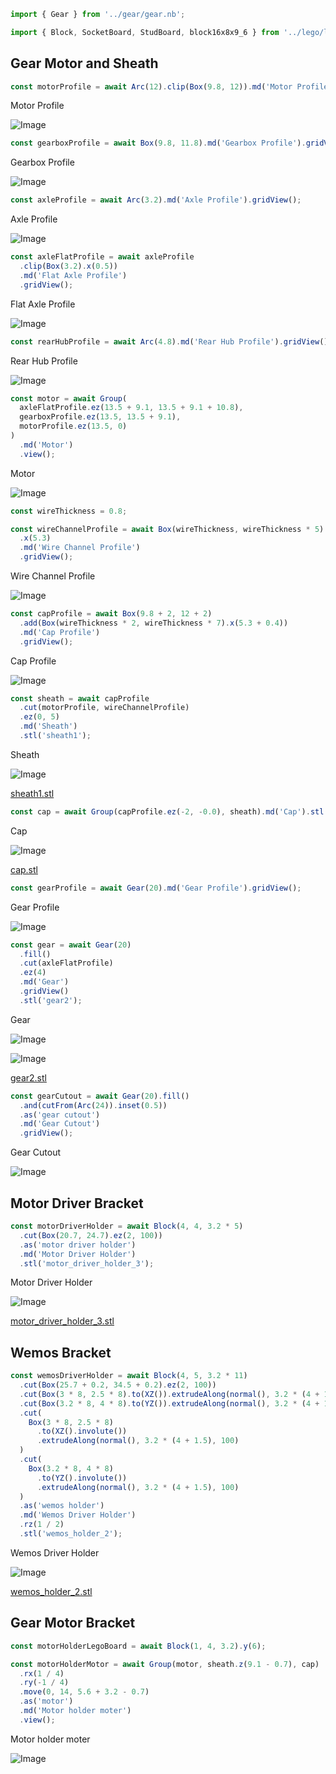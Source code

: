 ```JavaScript
import { Gear } from '../gear/gear.nb';
```

```JavaScript
import { Block, SocketBoard, StudBoard, block16x8x9_6 } from '../lego/lego.nb';
```

## Gear Motor and Sheath

```JavaScript
const motorProfile = await Arc(12).clip(Box(9.8, 12)).md('Motor Profile').gridView();
```

Motor Profile

![Image](micro_gear_motor.md.motorProfile.png)

```JavaScript
const gearboxProfile = await Box(9.8, 11.8).md('Gearbox Profile').gridView();
```

Gearbox Profile

![Image](micro_gear_motor.md.gearboxProfile.png)

```JavaScript
const axleProfile = await Arc(3.2).md('Axle Profile').gridView();
```

Axle Profile

![Image](micro_gear_motor.md.axleProfile.png)

```JavaScript
const axleFlatProfile = await axleProfile
  .clip(Box(3.2).x(0.5))
  .md('Flat Axle Profile')
  .gridView();
```

Flat Axle Profile

![Image](micro_gear_motor.md.axleFlatProfile.png)

```JavaScript
const rearHubProfile = await Arc(4.8).md('Rear Hub Profile').gridView();
```

Rear Hub Profile

![Image](micro_gear_motor.md.rearHubProfile.png)

```JavaScript
const motor = await Group(
  axleFlatProfile.ez(13.5 + 9.1, 13.5 + 9.1 + 10.8),
  gearboxProfile.ez(13.5, 13.5 + 9.1),
  motorProfile.ez(13.5, 0)
)
  .md('Motor')
  .view();
```

Motor

![Image](micro_gear_motor.md.motor.png)

```JavaScript
const wireThickness = 0.8;
```

```JavaScript
const wireChannelProfile = await Box(wireThickness, wireThickness * 5)
  .x(5.3)
  .md('Wire Channel Profile')
  .gridView();
```

Wire Channel Profile

![Image](micro_gear_motor.md.wireChannelProfile.png)

```JavaScript
const capProfile = await Box(9.8 + 2, 12 + 2)
  .add(Box(wireThickness * 2, wireThickness * 7).x(5.3 + 0.4))
  .md('Cap Profile')
  .gridView();
```

Cap Profile

![Image](micro_gear_motor.md.capProfile.png)

```JavaScript
const sheath = await capProfile
  .cut(motorProfile, wireChannelProfile)
  .ez(0, 5)
  .md('Sheath')
  .stl('sheath1');
```

Sheath

![Image](micro_gear_motor.md.sheath_sheath1.png)

[sheath1.stl](micro_gear_motor.sheath1.stl)

```JavaScript
const cap = await Group(capProfile.ez(-2, -0.0), sheath).md('Cap').stl('cap');
```

Cap

![Image](micro_gear_motor.md.cap_cap.png)

[cap.stl](micro_gear_motor.cap.stl)

```JavaScript
const gearProfile = await Gear(20).md('Gear Profile').gridView();
```

Gear Profile

![Image](micro_gear_motor.md.gearProfile.png)

```JavaScript
const gear = await Gear(20)
  .fill()
  .cut(axleFlatProfile)
  .ez(4)
  .md('Gear')
  .gridView()
  .stl('gear2');
```

Gear

![Image](micro_gear_motor.md.gear.png)

![Image](micro_gear_motor.md.gear_gear2.png)

[gear2.stl](micro_gear_motor.gear2.stl)

```JavaScript
const gearCutout = await Gear(20).fill()
  .and(cutFrom(Arc(24)).inset(0.5))
  .as('gear cutout')
  .md('Gear Cutout')
  .gridView();
```

Gear Cutout

![Image](micro_gear_motor.md.gearCutout.png)

## Motor Driver Bracket

```JavaScript
const motorDriverHolder = await Block(4, 4, 3.2 * 5)
  .cut(Box(20.7, 24.7).ez(2, 100))
  .as('motor driver holder')
  .md('Motor Driver Holder')
  .stl('motor_driver_holder_3');
```

Motor Driver Holder

![Image](micro_gear_motor.md.motorDriverHolder_motor_driver_holder_3.png)

[motor_driver_holder_3.stl](micro_gear_motor.motor_driver_holder_3.stl)

## Wemos Bracket

```JavaScript
const wemosDriverHolder = await Block(4, 5, 3.2 * 11)
  .cut(Box(25.7 + 0.2, 34.5 + 0.2).ez(2, 100))
  .cut(Box(3 * 8, 2.5 * 8).to(XZ()).extrudeAlong(normal(), 3.2 * (4 + 1.5), 100))
  .cut(Box(3.2 * 8, 4 * 8).to(YZ()).extrudeAlong(normal(), 3.2 * (4 + 1.5), 100))
  .cut(
    Box(3 * 8, 2.5 * 8)
      .to(XZ().involute())
      .extrudeAlong(normal(), 3.2 * (4 + 1.5), 100)
  )
  .cut(
    Box(3.2 * 8, 4 * 8)
      .to(YZ().involute())
      .extrudeAlong(normal(), 3.2 * (4 + 1.5), 100)
  )
  .as('wemos holder')
  .md('Wemos Driver Holder')
  .rz(1 / 2)
  .stl('wemos_holder_2');
```

Wemos Driver Holder

![Image](micro_gear_motor.md.wemosDriverHolder_wemos_holder_2.png)

[wemos_holder_2.stl](micro_gear_motor.wemos_holder_2.stl)

## Gear Motor Bracket

```JavaScript
const motorHolderLegoBoard = await Block(1, 4, 3.2).y(6);
```

```JavaScript
const motorHolderMotor = await Group(motor, sheath.z(9.1 - 0.7), cap)
  .rx(1 / 4)
  .ry(-1 / 4)
  .move(0, 14, 5.6 + 3.2 - 0.7)
  .as('motor')
  .md('Motor holder moter')
  .view();
```

Motor holder moter

![Image](micro_gear_motor.md.motorHolderMotor.png)
